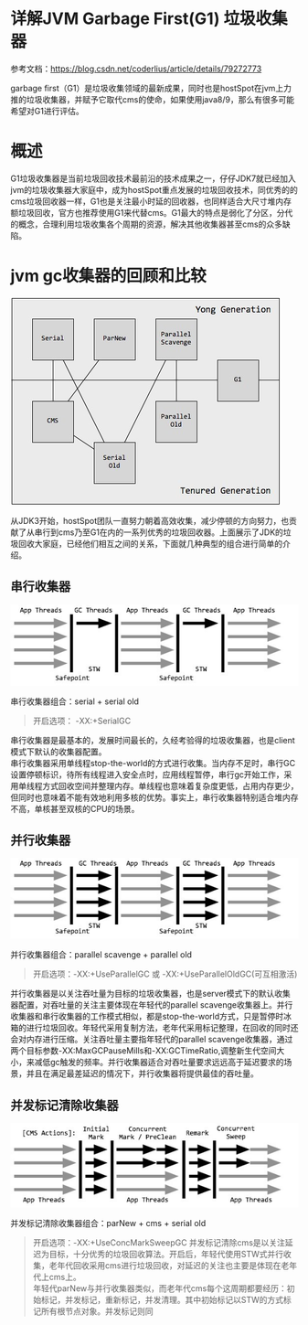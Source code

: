 # 详解JVM Garbage First(G1) 垃圾收集器

参考文档：https://blog.csdn.net/coderlius/article/details/79272773

garbage first（G1）是垃圾收集领域的最新成果，同时也是hostSpot在jvm上力推的垃圾收集器，并赋予它取代cms的使命，如果使用java8/9，那么有很多可能希望对G1进行评估。

# 概述
G1垃圾收集器是当前垃圾回收技术最前沿的技术成果之一，仔仔JDK7就已经加入jvm的垃圾收集器大家庭中，成为hostSpot重点发展的垃圾回收技术，同优秀的的cms垃圾回收器一样，G1也是关注最小时延的回收器，也同样适合大尺寸堆内存额垃圾回收，官方也推荐使用G1来代替cms。G1最大的特点是弱化了分区，分代的概念，合理利用垃圾收集各个周期的资源，解决其他收集器甚至cms的众多缺陷。

# jvm gc收集器的回顾和比较

![](./source/g1_001.jpg)

从JDK3开始，hostSpot团队一直努力朝着高效收集，减少停顿的方向努力，也贡献了从串行到cms乃至G1在内的一系列优秀的垃圾回收器。上面展示了JDK的垃圾回收大家庭，已经他们相互之间的关系，下面就几种典型的组合进行简单的介绍。

## 串行收集器

![](./source/g1_002.jpg)

串行收集器组合：serial + serial old

> 开启选项： -XX:+SerialGC

串行收集器是最基本的，发展时间最长的，久经考验得的垃圾收集器，也是client模式下默认的收集器配置。  
串行收集器采用单线程stop-the-world的方式进行收集。当内存不足时，串行GC设置停顿标识，待所有线程进入安全点时，应用线程暂停，串行gc开始工作，采用单线程方式回收空间并整理内存。单线程也意味着复杂度更低，占用内存更少，但同时也意味着不能有效地利用多核的优势。事实上，串行收集器特别适合堆内存不高，单核甚至双核的CPU的场景。

## 并行收集器

![](./source/g1_003.jpg)

并行收集器组合：parallel scavenge + parallel old

> 开启选项：-XX:+UseParallelGC 或 -XX:+UseParallelOldGC(可互相激活)

并行收集器是以关注吞吐量为目标的垃圾收集器，也是server模式下的默认收集器配置，对吞吐量的关注主要体现在年轻代的parallel scavenge收集器上。并行收集器和串行收集器的工作模式相似，都是stop-the-world方式，只是暂停时冰箱的进行垃圾回收。年轻代采用复制方法，老年代采用标记整理，在回收的同时还会对内存进行压缩。关注吞吐量主要指年轻代的parallel scavenge收集器，通过两个目标参数-XX:MaxGCPauseMills和-XX:GCTimeRatio,调整新生代空间大小，来减低gc触发的频率。并行收集器适合对吞吐量要求远远高于延迟要求的场景，并且在满足最差延迟的情况下，并行收集器将提供最佳的吞吐量。

## 并发标记清除收集器

![](./source/g1_004.jpg)

并发标记清除收集器组合：parNew + cms + serial old

> 开启选项：-XX:+UseConcMarkSweepGC
并发标记清除cms是以关注延迟为目标，十分优秀的垃圾回收算法。开启后，年轻代使用STW式并行收集，老年代回收采用cms进行垃圾回收，对延迟的关注也主要是体现在老年代上cms上。  
年轻代parNew与并行收集器类似，而老年代cms每个这周期都要经历：初始标记，并发标记，重新标记，并发清理。其中初始标记以STW的方式标记所有根节点对象。并发标记则同